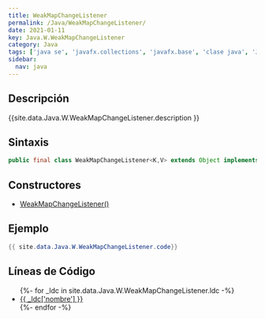 ```yaml
---
title: WeakMapChangeListener
permalink: /Java/WeakMapChangeListener/
date: 2021-01-11
key: Java.W.WeakMapChangeListener
category: Java
tags: ['java se', 'javafx.collections', 'javafx.base', 'clase java', 'JavaFX 2.1']
sidebar: 
  nav: java
---
```


## Descripción
{{site.data.Java.W.WeakMapChangeListener.description }}

## Sintaxis
~~~java
public final class WeakMapChangeListener<K,V> extends Object implements MapChangeListener<K,V>, WeakListener
~~~

## Constructores
* [WeakMapChangeListener()](/Java/WeakMapChangeListener/WeakMapChangeListener/)

## Ejemplo
~~~java
{{ site.data.Java.W.WeakMapChangeListener.code}}
~~~

## Líneas de Código
<ul>
{%- for _ldc in site.data.Java.W.WeakMapChangeListener.ldc -%}
   <li>
       <a href="{{_ldc['url'] }}">{{ _ldc['nombre'] }}</a>
   </li>
{%- endfor -%}
</ul>
